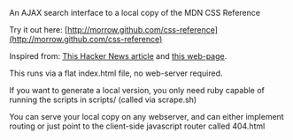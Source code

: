 An AJAX search interface to a local copy of the MDN CSS Reference

Try it out here: [http://morrow.github.com/css-reference](http://morrow.github.com/css-reference)

Inspired from: [This Hacker News article](http://news.ycombinator.com/item?id=3233826) and [this web-page](http://instacss.com/).

This runs via a flat index.html file, no web-server required.

If you want to generate a local version, you only need ruby capable of running the scripts in scripts/ (called via scrape.sh)

You can serve your local copy on any webserver, and can either implement routing or just point to the client-side javascript router called 404.html